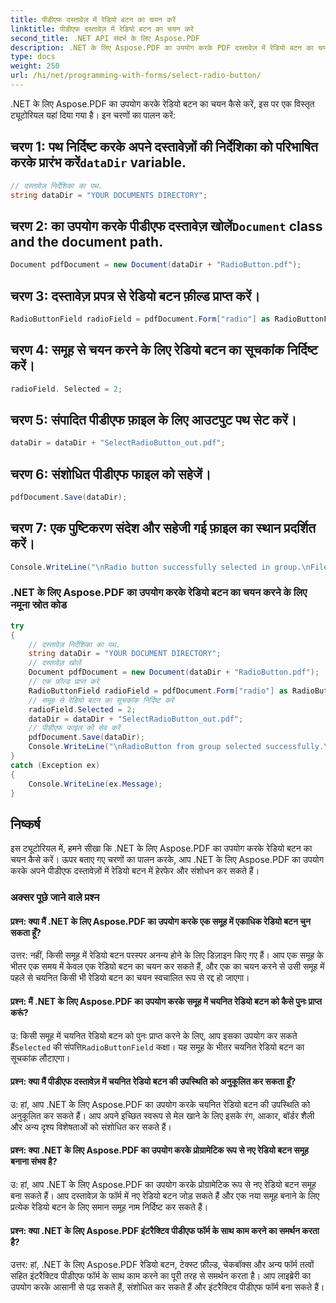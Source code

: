 ```yaml
---
title: पीडीएफ दस्तावेज़ में रेडियो बटन का चयन करें
linktitle: पीडीएफ दस्तावेज़ में रेडियो बटन का चयन करें
second_title: .NET API संदर्भ के लिए Aspose.PDF
description: .NET के लिए Aspose.PDF का उपयोग करके PDF दस्तावेज़ में रेडियो बटन का चयन करना सीखें।
type: docs
weight: 250
url: /hi/net/programming-with-forms/select-radio-button/
---
```

.NET के लिए Aspose.PDF का उपयोग करके रेडियो बटन का चयन कैसे करें, इस पर एक विस्तृत ट्यूटोरियल यहां दिया गया है। इन चरणों का पालन करें:

##  चरण 1: पथ निर्दिष्ट करके अपने दस्तावेज़ों की निर्देशिका को परिभाषित करके प्रारंभ करें`dataDir` variable.

```csharp
// दस्तावेज़ निर्देशिका का पथ.
string dataDir = "YOUR DOCUMENTS DIRECTORY";
```

##  चरण 2: का उपयोग करके पीडीएफ दस्तावेज़ खोलें`Document` class and the document path.

```csharp
Document pdfDocument = new Document(dataDir + "RadioButton.pdf");
```

## चरण 3: दस्तावेज़ प्रपत्र से रेडियो बटन फ़ील्ड प्राप्त करें।

```csharp
RadioButtonField radioField = pdfDocument.Form["radio"] as RadioButtonField;
```

## चरण 4: समूह से चयन करने के लिए रेडियो बटन का सूचकांक निर्दिष्ट करें।

```csharp
radioField. Selected = 2;
```

## चरण 5: संपादित पीडीएफ फ़ाइल के लिए आउटपुट पथ सेट करें।

```csharp
dataDir = dataDir + "SelectRadioButton_out.pdf";
```

## चरण 6: संशोधित पीडीएफ फाइल को सहेजें।

```csharp
pdfDocument.Save(dataDir);
```

## चरण 7: एक पुष्टिकरण संदेश और सहेजी गई फ़ाइल का स्थान प्रदर्शित करें।

```csharp
Console.WriteLine("\nRadio button successfully selected in group.\nFile saved to location: " + dataDir);
```

### .NET के लिए Aspose.PDF का उपयोग करके रेडियो बटन का चयन करने के लिए नमूना स्रोत कोड 
```csharp
try
{
	// दस्तावेज़ निर्देशिका का पथ.
	string dataDir = "YOUR DOCUMENT DIRECTORY";
	// दस्तावेज़ खोलें
	Document pdfDocument = new Document(dataDir + "RadioButton.pdf");
	// एक फ़ील्ड प्राप्त करें
	RadioButtonField radioField = pdfDocument.Form["radio"] as RadioButtonField;
	// समूह से रेडियो बटन का सूचकांक निर्दिष्ट करें
	radioField.Selected = 2;
	dataDir = dataDir + "SelectRadioButton_out.pdf";
	// पीडीएफ फाइल को सेव करें
	pdfDocument.Save(dataDir);
	Console.WriteLine("\nRadioButton from group selected successfully.\nFile saved at " + dataDir);
}
catch (Exception ex)
{
	Console.WriteLine(ex.Message);
}
```

## निष्कर्ष

इस ट्यूटोरियल में, हमने सीखा कि .NET के लिए Aspose.PDF का उपयोग करके रेडियो बटन का चयन कैसे करें। ऊपर बताए गए चरणों का पालन करके, आप .NET के लिए Aspose.PDF का उपयोग करके अपने पीडीएफ दस्तावेज़ों में रेडियो बटन में हेरफेर और संशोधन कर सकते हैं।


### अक्सर पूछे जाने वाले प्रश्न

#### प्रश्न: क्या मैं .NET के लिए Aspose.PDF का उपयोग करके एक समूह में एकाधिक रेडियो बटन चुन सकता हूँ?

उत्तर: नहीं, किसी समूह में रेडियो बटन परस्पर अनन्य होने के लिए डिज़ाइन किए गए हैं। आप एक समूह के भीतर एक समय में केवल एक रेडियो बटन का चयन कर सकते हैं, और एक का चयन करने से उसी समूह में पहले से चयनित किसी भी रेडियो बटन का चयन स्वचालित रूप से रद्द हो जाएगा।

#### प्रश्न: मैं .NET के लिए Aspose.PDF का उपयोग करके समूह में चयनित रेडियो बटन को कैसे पुनः प्राप्त करूं?

 उ: किसी समूह में चयनित रेडियो बटन को पुनः प्राप्त करने के लिए, आप इसका उपयोग कर सकते हैं`Selected` की संपत्ति`RadioButtonField` कक्षा। यह समूह के भीतर चयनित रेडियो बटन का सूचकांक लौटाएगा।

#### प्रश्न: क्या मैं पीडीएफ दस्तावेज़ में चयनित रेडियो बटन की उपस्थिति को अनुकूलित कर सकता हूँ?

उ: हां, आप .NET के लिए Aspose.PDF का उपयोग करके चयनित रेडियो बटन की उपस्थिति को अनुकूलित कर सकते हैं। आप अपने इच्छित स्वरूप से मेल खाने के लिए इसके रंग, आकार, बॉर्डर शैली और अन्य दृश्य विशेषताओं को संशोधित कर सकते हैं।

#### प्रश्न: क्या .NET के लिए Aspose.PDF का उपयोग करके प्रोग्रामेटिक रूप से नए रेडियो बटन समूह बनाना संभव है?

उ: हां, आप .NET के लिए Aspose.PDF का उपयोग करके प्रोग्रामेटिक रूप से नए रेडियो बटन समूह बना सकते हैं। आप दस्तावेज़ के फॉर्म में नए रेडियो बटन जोड़ सकते हैं और एक नया समूह बनाने के लिए प्रत्येक रेडियो बटन के लिए समान समूह नाम निर्दिष्ट कर सकते हैं।

#### प्रश्न: क्या .NET के लिए Aspose.PDF इंटरैक्टिव पीडीएफ फॉर्म के साथ काम करने का समर्थन करता है?

उत्तर: हां, .NET के लिए Aspose.PDF रेडियो बटन, टेक्स्ट फ़ील्ड, चेकबॉक्स और अन्य फॉर्म तत्वों सहित इंटरैक्टिव पीडीएफ फॉर्म के साथ काम करने का पूरी तरह से समर्थन करता है। आप लाइब्रेरी का उपयोग करके आसानी से पढ़ सकते हैं, संशोधित कर सकते हैं और इंटरैक्टिव पीडीएफ फॉर्म बना सकते हैं।